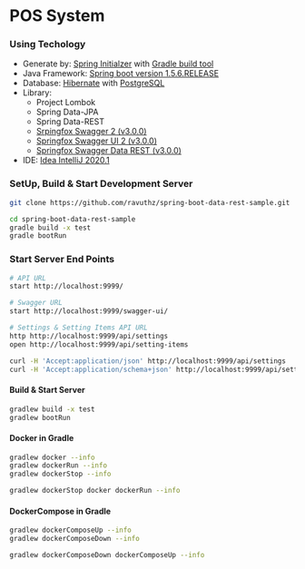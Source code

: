 # POS System

### Using Techology
- Generate by: [Spring Initialzer](https://start.spring.io/) with [Gradle build tool](https://gradle.org)
- Java Framework: [Spring boot version 1.5.6.RELEASE](https://projects.spring.io/spring-boot/)
- Database: [Hibernate](http://hibernate.org/) with [PostgreSQL](https://www.postgresql.org/)
- Library:
    + Project Lombok
    + Spring Data-JPA
    + Spring Data-REST
    + [Srpingfox Swagger 2 (v3.0.0)](https://springfox.github.io/springfox/docs/current/#gradle)
    + [Springfox Swagger UI 2 (v3.0.0)](https://springfox.github.io/springfox/docs/current/#springfox-swagger-ui)
    + [Springfox Swagger Data REST (v3.0.0)](https://springfox.github.io/springfox/docs/current/#gradle-2)
- IDE: [Idea IntelliJ 2020.1](https://www.jetbrains.com/idea/whatsnew/#2020-1)


### SetUp, Build & Start Development Server
```bash
git clone https://github.com/ravuthz/spring-boot-data-rest-sample.git

cd spring-boot-data-rest-sample
gradle build -x test
gradle bootRun
```

### Start Server End Points
```bash
# API URL
start http://localhost:9999/

# Swagger URL
start http://localhost:9999/swagger-ui/

# Settings & Setting Items API URL
http http://localhost:9999/api/settings
open http://localhost:9999/api/setting-items

curl -H 'Accept:application/json' http://localhost:9999/api/settings
curl -H 'Accept:application/schema+json' http://localhost:9999/api/settings
```


#### Build & Start Server
```bash
gradlew build -x test
gradlew bootRun
```

#### Docker in Gradle
```bash
gradlew docker --info
gradlew dockerRun --info
gradlew dockerStop --info

gradlew dockerStop docker dockerRun --info
```

#### DockerCompose in Gradle
```bash
gradlew dockerComposeUp --info
gradlew dockerComposeDown --info

gradlew dockerComposeDown dockerComposeUp --info
```

